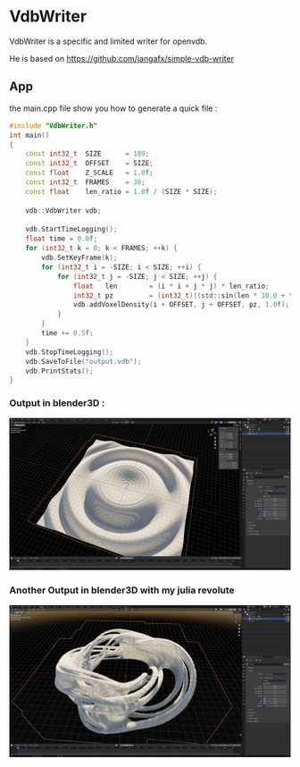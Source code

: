 # VdbWriter

VdbWriter is a specific and limited writer for openvdb.

He is based on https://github.com/jangafx/simple-vdb-writer
 
## App

the main.cpp file show you how to generate a quick file :

```cpp
#include "VdbWriter.h"
int main() 
{
    const int32_t  SIZE      = 189;
    const int32_t  OFFSET    = SIZE;
    const float    Z_SCALE   = 1.0f;
    const int32_t  FRAMES    = 30;
    const float    len_ratio = 1.0f / (SIZE * SIZE);
	
    vdb::VdbWriter vdb;
    
    vdb.StartTimeLogging();
    float time = 0.0f;
    for (int32_t k = 0; k < FRAMES; ++k) {
        vdb.SetKeyFrame(k);
        for (int32_t i = -SIZE; i < SIZE; ++i) {
            for (int32_t j = -SIZE; j < SIZE; ++j) {
                float   len        = (i * i + j * j) * len_ratio;
                int32_t pz         = (int32_t)((std::sin(len * 10.0 + time) * 0.5 + 0.5) * (std::abs(50.0f - 25.0f * len)) * Z_SCALE);
                vdb.addVoxelDensity(i + OFFSET, j + OFFSET, pz, 1.0f);  // blender3D use the z as up axis
            }
        }
        time += 0.5f;
    }
    vdb.StopTimeLogging();
    vdb.SaveToFile("output.vdb");
    vdb.PrintStats();
}
```

### Output in blender3D :

![alt](https://github.com/aiekick/VdbWriter/blob/master/doc/wave_blender.jpg)

### Another Output in blender3D with my julia revolute

![alt](https://github.com/aiekick/VdbWriter/blob/master/doc/julia_revolute_blender.jpg)
